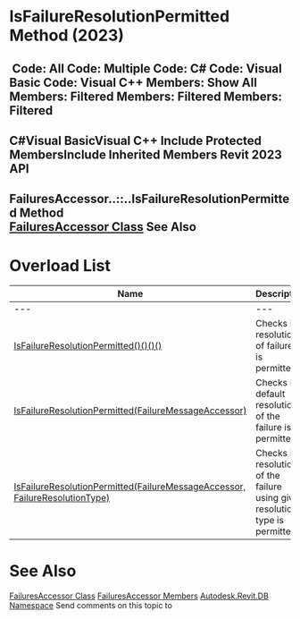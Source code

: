 # IsFailureResolutionPermitted Method (2023)

﻿
 Code: All Code: Multiple Code: C# Code: Visual Basic Code: Visual C++  Members: Show All Members: Filtered Members: Filtered Members: Filtered   
---  
C#Visual BasicVisual C++
Include Protected MembersInclude Inherited Members
Revit 2023 API  
---  
FailuresAccessor..::..IsFailureResolutionPermitted Method   
[FailuresAccessor Class](dea68b06-a061-fc05-d814-db741f2e7f14.md "FailuresAccessor Class") See Also  
---  
# Overload List
| Name | Description |
| --- | --- |
| --- | --- | --- |
| [IsFailureResolutionPermitted()()()()](4c6bd02b-cb12-a14d-0861-ce468c229d93.md "IsFailureResolutionPermitted Method") | Checks if resolution of failures is permitted. |
| [IsFailureResolutionPermitted(FailureMessageAccessor)](50296b62-531f-c650-1c16-81d4a891603d.md "IsFailureResolutionPermitted Method \(FailureMessageAccessor\)") | Checks if default resolution of the failure is permitted. |
| [IsFailureResolutionPermitted(FailureMessageAccessor, FailureResolutionType)](72c298ca-57c1-b008-3dcd-21f88eb47ab1.md "IsFailureResolutionPermitted Method \(FailureMessageAccessor, FailureResolutionType\)") | Checks if resolution of the failure using given resolution type is permitted. |

# See Also
[FailuresAccessor Class](dea68b06-a061-fc05-d814-db741f2e7f14.md "FailuresAccessor Class")
[FailuresAccessor Members](10faf952-802b-9fba-aedc-a2657490b4d8.md "FailuresAccessor Members")
[Autodesk.Revit.DB Namespace](87546ba7-461b-c646-cbb1-2cb8f5bff8b2.md "Autodesk.Revit.DB Namespace")
Send comments on this topic to 